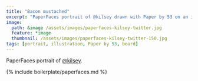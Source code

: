 ```yaml
---
title: "Bacon mustached"
excerpt: "PaperFaces portrait of @kilsey drawn with Paper by 53 on an iPad."
image: 
  path: &image /assets/images/paperfaces-kilsey-twitter.jpg 
  feature: *image
  thumbnail: /assets/images/paperfaces-kilsey-twitter-150.jpg
tags: [portrait, illustration, Paper by 53, beard]
---
```


PaperFaces portrait of [@kilsey](https://twitter.com/kilsey).

{% include boilerplate/paperfaces.md %}
